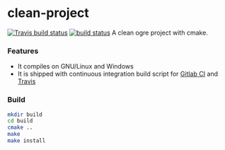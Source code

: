 # clean-project
[![Travis build status](https://travis-ci.org/ogre3d/clean-project.svg?branch=master)](https://travis-ci.org/ogre3d/clean-project) [![build status](https://gitlab.com/ci/projects/17554/status.png?ref=master)](https://gitlab.com/ci/projects/17554?ref=master)
A clean ogre project with cmake.

### Features
- It compiles on GNU/Linux and Windows
- It is shipped with continuous integration build script for [Gitlab CI](https://about.gitlab.com/gitlab-ci/) and [Travis](https://travis-ci.org/)

### Build
```bash
mkdir build
cd build
cmake ..
make
make install
```
